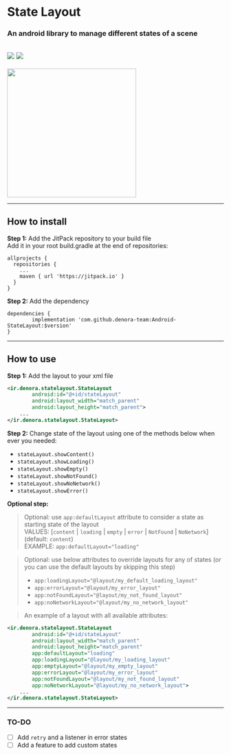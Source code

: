 # State Layout
### An android library to manage different states of a scene

![](https://travis-ci.org/denora-team/Android-StateLayout.svg?branch=master)
[![](https://jitpack.io/v/denora-team/Android-StateLayout.svg)](https://jitpack.io/#denora-team/Android-StateLayout)
---
<img src="https://media.giphy.com/media/1USKgrUnkyEnwS6CYE/source.gif" width="300">

---
## How to install
**Step 1:** Add the JitPack repository to your build file  
Add it in your root build.gradle at the end of repositories:

```
allprojects {
  repositories {
    ...
    maven { url 'https://jitpack.io' }
  }
}
```
**Step 2:** Add the dependency
```
dependencies {
        implementation 'com.github.denora-team:Android-StateLayout:$version'
}
```
---
## How to use
**Step 1:** Add the layout to your xml file
```xml
<ir.denora.statelayout.StateLayout
        android:id="@+id/stateLayout"
        android:layout_width="match_parent"
        android:layout_height="match_parent">
    ...
</ir.denora.statelayout.StateLayout>
```
**Step 2:** Change state of the layout using one of the methods below when ever you needed:
- `stateLayout.showContent()`
- `stateLayout.showLoading()`
- `stateLayout.showEmpty()`
- `stateLayout.showNotFound()`
- `stateLayout.showNoNetwork()`
- `stateLayout.showError()`

**Optional step:**
> Optional: use `app:defaultLayout` attribute to consider a state as starting state of the layout  
> VALUES: [`content` | `loading` | `empty` | `error` | `NotFound` | `NoNetwork`] (default: `content`)  
> EXAMPLE: `app:defaultLayout="loading"`

> Optional: use below attributes to override layouts for any of states (or you can use the default layouts by skipping this step)  
> - `app:loadingLayout="@layout/my_default_loading_layout"`
> - `app:errorLayout="@layout/my_error_layout"`
> - `app:notFoundLayout="@layout/my_not_found_layout"`
> - `app:noNetworkLayout="@layout/my_no_network_layout"`

> An example of a layout with all available attributes:  
>
```xml
<ir.denora.statelayout.StateLayout
        android:id="@+id/stateLayout"
        android:layout_width="match_parent"
        android:layout_height="match_parent"
        app:defaultLayout="loading"
        app:loadingLayout="@layout/my_loading_layout"
        app:emptyLayout="@layout/my_empty_layout"
        app:errorLayout="@layout/my_error_layout"
        app:notFoundLayout="@layout/my_not_found_layout"
        app:noNetworkLayout="@layout/my_no_network_layout">
    ...
</ir.denora.statelayout.StateLayout>
```
---
### TO-DO
- [ ] Add `retry` and a listener in error states
- [ ] Add a feature to add custom states
